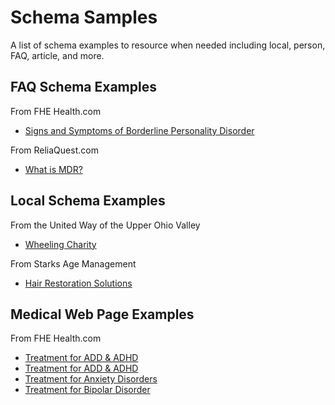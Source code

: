 # Schema Samples
A list of schema examples to resource when needed including local, person, FAQ, article, and more. 

<h2>FAQ Schema Examples</h2>
From FHE Health.com
<ul>
  <li><a href="https://fherehab.com/pd/signs-of-bpd/">Signs and Symptoms of Borderline Personality Disorder</a></li>
</ul>
From ReliaQuest.com
<ul>
  <li><a href="https://www.reliaquest.com/resource/video/what-is-mdr/">What is MDR?</a></li>
</ul>
<h2>Local Schema Examples</h2>
From the United Way of the Upper Ohio Valley
 <ul>
  <li><a href="https://unitedwayuov.org/about-us/">Wheeling Charity</a></li>
</ul> 
From Starks Age Management
   <ul>
  <li><a href="https://starksglobal.com/it/trapianto-capelli-milano/">Hair Restoration Solutions</a></li>
</ul> 
<h2>Medical Web Page Examples</h2>
From FHE Health.com
<ul>
  <li><a href="https://fherehab.com/add-adhd/treatment/">Treatment for ADD & ADHD</a></li>
  <li><a href="https://fherehab.com/anxiety/treatment/">Treatment for ADD & ADHD</a></li>
  <li><a href="https://fherehab.com/anxiety/treatment/">Treatment for Anxiety Disorders</a></li>
  <li><a href="https://fherehab.com/bipolar/treatment">Treatment for Bipolar Disorder</a></li>
</ul>
